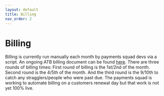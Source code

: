 ```yaml
---
layout: default
title: Billing
nav_order: 2
---
```


# Billing

Billing is currently run manually each month by payments squad devs via a script. An ongoing ATB billing document can be found [here](https://docs.google.com/document/d/1zkjoVMLX113rwAIrDcXTbe9os2pbkmq0F6kstZADcWo/edit?usp=sharing). There are three rounds of billing times: First round of billing is the 1st/2nd of the month. Second round is the 4/5th of the month. And the third round is the 9/10th to catch any stragglers/people who were past due. The payments squad is working to automate billing on a customers renewal day but that work is not yet 100% live.